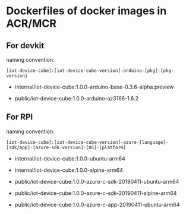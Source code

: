 # Dockerfiles of docker images in ACR/MCR

## For devkit

naming convention:

`[iot-device-cube]:[iot-device-cube-version]-arduino-[pkg]-[pkg-version]`

* internal/iot-device-cube:1.0.0-arduino-base-0.3.6-alpha.preview

* public/iot-device-cube:1.0.0-arduino-az3166-1.6.2

## For RPI

naming convention:

`[iot-device-cube]:[iot-device-cube-version]-azure-[language]-[sdk/app]-[azure-sdk-version]-[OS]-[platform]`

* internal/iot-device-cube:1.0.0-ubuntu-arm64
* internal/iot-device-cube:1.0.0-alpine-arm64

* public/iot-device-cube:1.0.0-azure-c-sdk-20190411-ubuntu-arm64
* public/iot-device-cube:1.0.0-azure-c-sdk-20190411-alpine-arm64
* public/iot-device-cube:1.0.0-azure-c-app-20190411-ubuntu-arm64
